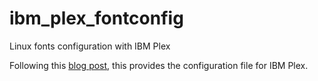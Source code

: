 # ibm_plex_fontconfig
Linux fonts configuration with IBM Plex

Following this [blog post](https://jichu4n.com/posts/how-to-set-default-fonts-and-font-aliases-on-linux/), this provides the configuration file for IBM Plex.